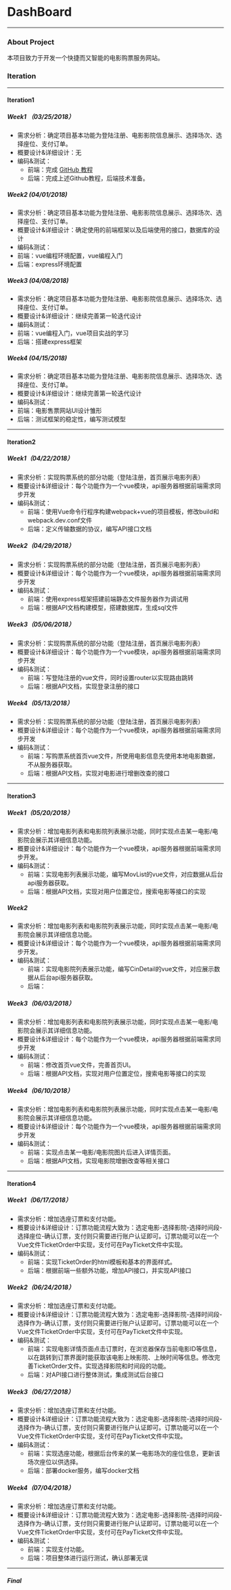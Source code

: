 # DashBoard

---

### About Project

本项目致力于开发一个快捷而又智能的电影购票服务网站。


### Iteration

---

#### Iteration1

##### Week1 （03/25/2018）

- 需求分析：确定项目基本功能为登陆注册、电影影院信息展示、选择场次、选择座位、支付订单。
- 概要设计&详细设计：无
- 编码&测试：
  - 前端：完成 [GitHub 教程](http://www.liaoxuefeng.com/wiki/0013739516305929606dd18361248578c67b8067c8c017b000)
  - 后端：完成上述Github教程，后端技术准备。

##### Week2 (04/01/2018)

- 需求分析：确定项目基本功能为登陆注册、电影影院信息展示、选择场次、选择座位、支付订单。
- 概要设计&详细设计：确定使用的前端框架以及后端使用的接口，数据库的设计
- 编码&测试：
- 前端：vue编程环境配置，vue编程入门
- 后端：express环境配置

##### Week3 (04/08/2018)

- 需求分析：确定项目基本功能为登陆注册、电影影院信息展示、选择场次、选择座位、支付订单。
- 概要设计&详细设计：继续完善第一轮迭代设计
- 编码&测试：
- 前端：vue编程入门，vue项目实战的学习
- 后端：搭建express框架

##### Week4 (04/15/2018)

- 需求分析：确定项目基本功能为登陆注册、电影影院信息展示、选择场次、选择座位、支付订单。
- 概要设计&详细设计：继续完善第一轮迭代设计
- 编码&测试：
- 前端：电影售票网站UI设计雏形
- 后端：测试框架的稳定性，编写测试模型

---

#### Iteration2

##### Week1（04/22/2018）

- 需求分析：实现购票系统的部分功能（登陆注册，首页展示电影列表）
- 概要设计&详细设计：每个功能作为一个vue模块，api服务器根据前端需求同步开发
- 编码&测试：
  - 前端：使用Vue命令行程序构建webpack+vue的项目模板，修改build和webpack.dev.conf文件
  - 后端：定义传输数据的协议，编写API接口文档

##### Week2（04/29/2018）

- 需求分析：实现购票系统的部分功能（登陆注册，首页展示电影列表）
- 概要设计&详细设计：每个功能作为一个vue模块，api服务器根据前端需求同步开发
- 编码&测试：
  - 前端：使用express框架搭建前端静态文件服务器作为调试用
  - 后端：根据API文档构建模型，搭建数据库，生成sql文件

##### Week3（05/06/2018）

- 需求分析：实现购票系统的部分功能（登陆注册，首页展示电影列表）
- 概要设计&详细设计：每个功能作为一个vue模块，api服务器根据前端需求同步开发
- 编码&测试：
  - 前端：写登陆注册的vue文件，同时设置router以实现路由跳转
  - 后端：根据API文档，实现登录注册的接口

##### Week4（05/13/2018）

- 需求分析：实现购票系统的部分功能（登陆注册，首页展示电影列表）
- 概要设计&详细设计：每个功能作为一个vue模块，api服务器根据前端需求同步开发
- 编码&测试：
  - 前端：写购票系统首页vue文件，所使用电影信息先使用本地电影数据，不从服务器获取。
  - 后端：根据API文档，实现对电影进行增删改查的接口

---

#### Iteration3

##### Week1（05/20/2018）

- 需求分析：增加电影列表和电影院列表展示功能，同时实现点击某一电影/电影院会展示其详细信息功能。
- 概要设计&详细设计：每个功能作为一个vue模块，api服务器根据前端需求同步开发。
- 编码&测试：
  - 前端：实现电影列表展示功能，编写MovList的vue文件，对应数据从后台api服务器获取。
  - 后端：根据API文档，实现对用户位置定位，搜索电影等接口的实现

##### Week2

- 需求分析：增加电影列表和电影院列表展示功能，同时实现点击某一电影/电影院会展示其详细信息功能。
- 概要设计&详细设计：每个功能作为一个vue模块，api服务器根据前端需求同步开发。
- 编码&测试：
  - 前端：实现电影院列表展示功能，编写CinDetail的vue文件，对应展示数据从后台api服务器获取。
  - 后端：

##### Week3（06/03/2018）

- 需求分析：增加电影列表和电影院列表展示功能，同时实现点击某一电影/电影院会展示其详细信息功能。
- 概要设计&详细设计：每个功能作为一个vue模块，api服务器根据前端需求同步开发
- 编码&测试：
  - 前端：修改首页vue文件，完善首页UI。
  - 后端：根据API文档，实现对用户位置定位，搜索电影等接口的实现

##### Week4（06/10/2018）

- 需求分析：增加电影列表和电影院列表展示功能，同时实现点击某一电影/电影院会展示其详细信息功能。
- 概要设计&详细设计：每个功能作为一个vue模块，api服务器根据前端需求同步开发
- 编码&测试：
  - 前端：实现点击某一电影/电影院图片后进入详情页面。
  - 后端：根据API文档，实现电影院增删改查等相关接口

---

#### Iteration4

##### Week1（06/17/2018）

- 需求分析：增加选座订票和支付功能。
- 概要设计&详细设计：订票功能流程大致为：选定电影-选择影院-选择时间段-选择座位-确认订票，支付则只需要进行账户认证即可。订票功能可以在一个Vue文件TicketOrder中实现，支付可在PayTicket文件中实现。
- 编码&测试：
  - 前端：实现TicketOrder的html模板和基本的界面样式。
  - 后端：根据前端一些额外功能，增加API接口，并实现API接口

##### Week2（06/24/2018）

- 需求分析：增加选座订票和支付功能。
- 概要设计&详细设计：订票功能流程大致为：选定电影-选择影院-选择时间段-选择作为-确认订票，支付则只需要进行账户认证即可。订票功能可以在一个Vue文件TicketOrder中实现，支付可在PayTicket文件中实现。
- 编码&测试：
  - 前端：实现电影详情页面点击订票时，在浏览器保存当前电影ID等信息，以在跳转到订票界面时能获取该电影上映影院、上映时间等信息。修改完善TicketOrder文件。实现选择影院和时间段的功能。
  - 后端：对API接口进行整体测试，集成测试后台接口

##### Week3（06/27/2018）

- 需求分析：增加选座订票和支付功能。
- 概要设计&详细设计：订票功能流程大致为：选定电影-选择影院-选择时间段-选择作为-确认订票，支付则只需要进行账户认证即可。订票功能可以在一个Vue文件TicketOrder中实现，支付可在PayTicket文件中实现。
- 编码&测试：
  - 前端：实现选座功能，根据后台传来的某一电影场次的座位信息，更新该场次座位以供选择。
  - 后端：部署docker服务，编写docker文档

##### Week4（07/04/2018）

- 需求分析：增加选座订票和支付功能。
- 概要设计&详细设计：订票功能流程大致为：选定电影-选择影院-选择时间段-选择作为-确认订票，支付则只需要进行账户认证即可。订票功能可以在一个Vue文件TicketOrder中实现，支付可在PayTicket文件中实现。
- 编码&测试：
  - 前端：实现支付功能。
  - 后端：项目整体进行运行测试，确认部署无误

---

##### Final
